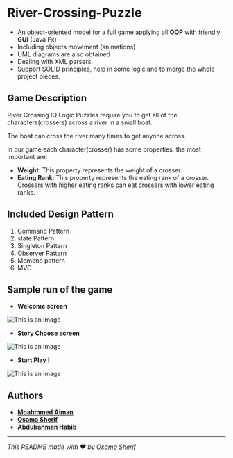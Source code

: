 # River-Crossing-Puzzle
- An object-oriented model for a full game applying all **OOP** with friendly **GUI** (Java Fx) 
- Including objects movement (animations)
- UML diagrams are also obtained
- Dealing with XML parsers.
- Support SOLID principles, help in some logic and to merge the whole project pieces.
## Game Description 
River Crossing IQ Logic Puzzles require you to get all of the characters(crossers) across a river in a small boat.

The boat can cross the river many times to get anyone across.

In our game each character(crosser) has some properties, the most important are:
- **Weight**: This property represents the weight of a crosser.
- **Eating Rank**: This property represents the eating rank of a crosser. Crossers with higher
eating ranks can eat crossers with lower eating ranks.
## Included Design Pattern 
1. Command Pattern
2. state  Pattern
3. Singleton Pattern
4. Observer Pattern
5. Momeno pattern
6. MVC

## Sample run of the game
- **Welcome screen**

 ![This is an image](https://github.com/osamasherif22/River-Crossing-Puzzle/blob/master/Game_scenes/Welcome_screen.PNG) 
 
- **Story Choose screen**

 ![This is an image](https://github.com/osamasherif22/River-Crossing-Puzzle/blob/master/Game_scenes/Story_choose.PNG) 
 
- **Start Play !**

 ![This is an image](https://github.com/osamasherif22/River-Crossing-Puzzle/blob/master/Game_scenes/Game_screen.PNG) 


## Authors
- **[Moahmmed Aiman](https://github.com/MohammedAimanHESSin)**
- **[Osama Sherif](https://github.com/osamasherif22)**
- **[Abdulrahman Habib](https://github.com/habiib1999)**

---
_This README made with ❤️ by [Osama Sherif](https://github.com/osamasherif22)_
